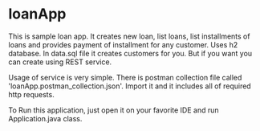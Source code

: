# loanApp
This is sample loan app. It creates new loan, list loans, list installments of loans and provides payment of installment for any customer.
Uses h2 database. In data.sql file it creates customers for you. But if you want you can create using REST service.

Usage of service is very simple. There is postman collection file called 'loanApp.postman_collection.json'. Import it and it includes all of required http requests.

To Run this application, just open it on your favorite IDE and run Application.java class.
